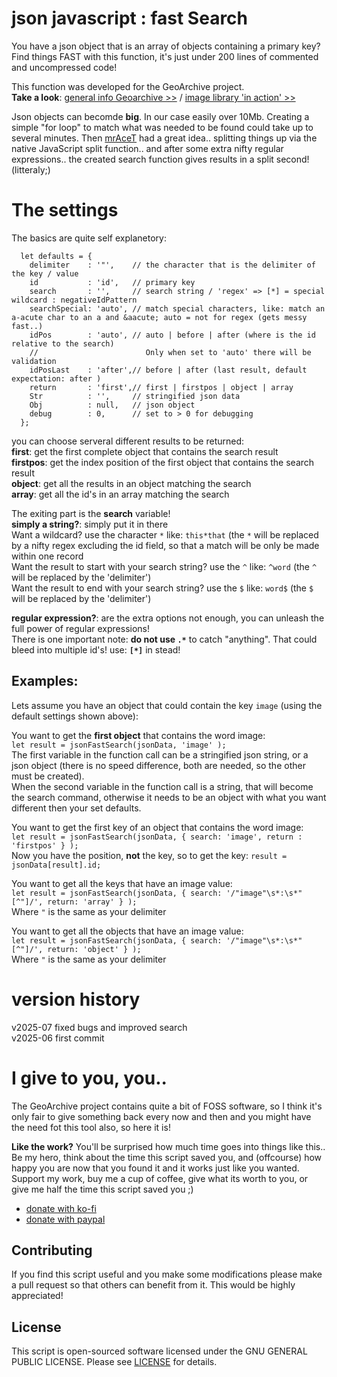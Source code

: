 # json javascript : fast Search
You have a json object that is an array of objects containing a primary key? Find things FAST with this function, it's just under 200 lines of commented and uncompressed code!

This function was developed for the GeoArchive project.\
**Take a look**: [general info Geoarchive >>](https://www.geoarchief.eu)  /  [image library 'in action' >>](https://www.geoarchief.nl/C001)

Json objects can becomde **big**. In our case easily over 10Mb. Creating a simple "for loop" to match what was needed to be found could take up to several minutes. Then [mrAceT](https://github.com/mrAceT) had a great idea.. splitting things up via the native JavaScript split function.. and after some extra nifty regular expressions.. the created search function gives results in a split second! (litteraly;)

# The settings
The basics are quite self explanetory:
```
  let defaults = {
    delimiter    : '"',    // the character that is the delimiter of the key / value
    id           : 'id',   // primary key
    search       : '',     // search string / 'regex' => [*] = special wildcard : negativeIdPattern
    searchSpecial: 'auto', // match special characters, like: match an a-acute char to an a and &aacute; auto = not for regex (gets messy fast..)
    idPos        : 'auto', // auto | before | after (where is the id relative to the search)
    //                        Only when set to 'auto' there will be validation
    idPosLast    : 'after',// before | after (last result, default expectation: after )
    return       : 'first',// first | firstpos | object | array
    Str          : '',     // stringified json data
    Obj          : null,   // json object
    debug        : 0,      // set to > 0 for debugging
  };
```
you can choose serveral different results to be returned:\
**first**: get the first complete object that contains the search result\
**firstpos**: get the index position of the first object that contains the search result\
**object**: get all the results in an object matching the search\
**array**: get all the id's in an array matching the search

The exiting part is the **search** variable!\
**simply a string?**: simply put it in there\
Want a wildcard? use the character `*` like: `this*that` (the `*` will be replaced by a nifty regex excluding the id field, so that a match will be only be made within one record\
Want the result to start with your search string? use the `^` like: `^word` (the `^` will be replaced by the 'delimiter')\
Want the result to end with your search string? use the `$` like: `word$` (the `$` will be replaced by the 'delimiter')

**regular expression?**: are the extra options not enough, you can unleash the full power of regular expressions!\
There is one important note: **do not use `.*`** to catch "anything". That could bleed into multiple id's! use: **`[*]`** in stead!

## Examples:
Lets assume you have an object that could contain the key `image` (using the default settings shown above):

You want to get the **first object** that contains the word image:\
`let result = jsonFastSearch(jsonData, 'image' );`\
The first variable in the function call can be a stringified json string, or a json object (there is no speed difference, both are needed, so the other must be created).\
When the second variable in the function call is a string, that will become the search command, otherwise it needs to be an object with what you want different then your set defaults.

You want to get the first key of an object that contains the word image:\
`let result = jsonFastSearch(jsonData, { search: 'image', return : 'firstpos' } );`\
Now you have the position, **not** the key, so to get the key: `result = jsonData[result].id;` 

You want to get all the keys that have an image value:\
`let result = jsonFastSearch(jsonData, { search: '/"image"\s*:\s*"[^"]/', return: 'array' } );`\
Where `"` is the same as your delimiter

You want to get all the objects that have an image value:\
`let result = jsonFastSearch(jsonData, { search: '/"image"\s*:\s*"[^"]/', return: 'object' } );`\
Where `"` is the same as your delimiter

# version history
v2025-07 fixed bugs and improved search\
v2025-06 first commit

# I give to you, you..
The GeoArchive project contains quite a bit of FOSS software, so I think it's only fair to give something back every now and then and you might have the need fot this tool also, so here it is!

**Like the work?** You'll be surprised how much time goes into things like this..\
Be my hero, think about the time this script saved you, and (offcourse) how happy you are now that you found it and it works just like you wanted.
Support my work, buy me a cup of coffee, give what its worth to you, or give me half the time this script saved you ;)
- [donate with ko-fi](https://ko-fi.com/mrAceT)
- [donate with paypal](https://www.paypal.com/donate?hosted_button_id=W52D2EYLREJU4)

## Contributing
If you find this script useful and you make some modifications please make a pull request so that others can benefit from it. This would be highly appreciated!

## License
This script is open-sourced software licensed under the GNU GENERAL PUBLIC LICENSE. Please see [LICENSE](LICENSE.md) for details.
